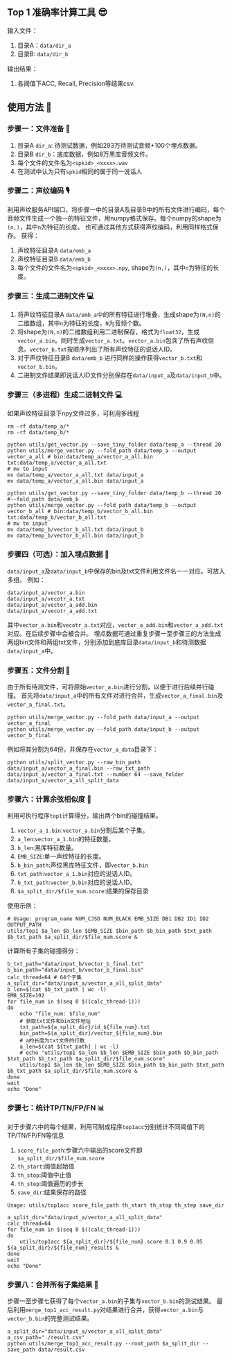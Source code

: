 ## Top 1 准确率计算工具 😎

输入文件：
1. 目录A：`data/dir_a`
2. 目录B: `data/dir_b`

输出结果：
1. 各阈值下ACC, Recall, Precision等结果csv.

## 使用方法 🚀
### 步骤一：文件准备 📝
1. 目录A `dir_a`: 待测试数据，例如293万待测试音频+100个埋点数据。
2. 目录B `dir_b`：底库数据，例如8万黑库音频文件。
3. 每个文件的文件名为`<spkid>_<xxxx>.wav`
4. 在测试中认为只有`spkid`相同的属于同一说话人

### 步骤二：声纹编码 🎙️
利用声纹服务API端口，将步骤一中的目录A及目录B中的所有文件进行编码，每个音频文件生成一个独一的特征文件，用numpy格式保存。每个numpy的shape为`(n,)`，其中`n`为特征的长度。
也可通过其他方式获得声纹编码，利用同样格式保存。
获得：
1. 声纹特征目录A `data/emb_a`
2. 声纹特征目录B `data/emb_b`
3. 每个文件的文件名为`<spkid>_<xxxx>.npy`, shape为`(n,)`，其中`n`为特征的长度。


### 步骤三：生成二进制文件 💻
1. 将声纹特征目录A `data/emb_a`中的所有特征进行堆叠，生成shape为`(N,n)`的二维数组，其中`n`为特征的长度，`N`为音频个数。
2. 将shape为`(N,n)`的二维数组利用二进制保存，格式为`float32`，生成`vector_a.bin`。同时生成`vector_a.txt`。`vector_a.bin`包含了所有声纹信息。`vector_b.txt`按顺序列出了所有声纹特征的说话人ID。
3. 对于声纹特征目录B `data/emb_b` 进行同样的操作获得`vector_b.txt`和`vector_b.bin`。
4. 二进制文件结果即说话人ID文件分别保存在`data/input_a`及`data/input_b`中。

### 步骤三（多进程）生成二进制文件 💻
如果声纹特征目录下npy文件过多，可利用多线程
```shell
rm -rf data/temp_a/*
rm -rf data/temp_b/*

python utils/get_vector.py --save_tiny_folder data/temp_a --thread 20
python utils/merge_vector.py --fold_path data/temp_a --output vector_a_all # bin:data/temp_a/vector_a_all.bin  txt:data/temp_a/vector_a_all.txt
# mv to input
mv data/temp_a/vector_a_all.txt data/input_a
mv data/temp_a/vector_a_all.bin data/input_a

python utils/get_vector.py --save_tiny_folder data/temp_b --thread 20 #--fold_path data/emb_b 
python utils/merge_vector.py --fold_path data/temp_b --output vector_b_all # bin:data/temp_b/vector_b_all.bin  txt:data/temp_b/vector_b_all.txt
# mv to input
mv data/temp_b/vector_b_all.txt data/input_b
mv data/temp_b/vector_b_all.bin data/input_b

```

### 步骤四（可选）：加入埋点数据 🔎
`data/input_a`及`data/input_b`中保存的bin及txt文件利用文件名一一对应。可放入多组。
例如：
```
data/input_a/vector_a.bin
data/input_a/vecotr_a.txt
data/input_a/vector_a_add.bin
data/input_a/vecotr_a_add.txt
```
其中`vector_a.bin`和`vecotr_a.txt`对应，`vector_a_add.bin`和`vector_a_add.txt`对应。在后续步骤中会被合并。
埋点数据可通过重复步骤一至步骤三的方法生成两组bin文件和两组txt文件，分别添加到底库目录`data/input_b`和待测数据`data/input_a`中。

### 步骤五：文件分割 📑
由于所有待测文件，可将原始`vector_a.bin`进行分割，以便于进行后续并行碰撞。
首先将`data/input_a`中的所有文件对进行合并，生成`vector_a_final.bin`及`vector_a_final.txt`。
```shell
python utils/merge_vector.py --fold_path data/input_a --output vector_a_final
python utils/merge_vector.py --fold_path data/input_b --output vector_b_final
```

例如将其分割为64份，并保存在`vector_a_data`目录下：
```shell
python utils/split_vector.py --raw_bin_path data/input_a/vector_a_final.bin --raw_txt_path data/input_a/vector_a_final.txt --number 64 --save_folder data/input_a/vector_a_all_split_data
```


### 步骤六：计算余弦相似度 🧮
利用可执行程序`top1`计算得分，输出两个bin的碰撞结果。
1. `vector_a_1.bin`:`vector_a.bin`分割后某个子集。
2. `a_len`:`vector_a_1.bin`的特征数量。
3. `b_len`:黑库特征数量。
4. `EMB_SIZE`:单一声纹特征的长度。
5. `b_bin_path`:声纹黑库特征文件，即`vector_b.bin`
6. `txt_path`:`vector_a_1.bin`对应的说话人ID。
7. `b_txt_path`:`vector_b.bin`对应的说话人ID。
8. `$a_split_dir/$file_num.score`:结果的保存目录

使用示例：
```shell
# Usage: program_name NUM_CJSD NUM_BLACK EMB_SIZE DB1 DB2 ID1 ID2 OUTPUT_PATH
utils/top1 $a_len $b_len $EMB_SIZE $bin_path $b_bin_path $txt_path $b_txt_path $a_split_dir/$file_num.score &
```

计算所有子集的碰撞得分：
```shell
b_txt_path="data/input_b/vector_b_final.txt"
b_bin_path="data/input_b/vector_b_final.bin"
calc_thread=64 # 64个子集
a_split_dir="data/input_a/vector_a_all_split_data"
b_len=$(cat $b_txt_path | wc -l)
EMB_SIZE=192
for file_num in $(seq 0 $((calc_thread-1)))
do
    echo "file_num: $file_num"
    # 获取txt文件和bin文件地址
    txt_path=${a_split_dir}/id_${file_num}.txt
    bin_path=${a_split_dir}/vector_${file_num}.bin
    # a的长度为txt文件的行数
    a_len=$(cat ${txt_path} | wc -l)
    # echo "utils/top1 $a_len $b_len $EMB_SIZE $bin_path $b_bin_path $txt_path $b_txt_path $a_split_dir/$file_num.score"
    utils/top1 $a_len $b_len $EMB_SIZE $bin_path $b_bin_path $txt_path $b_txt_path $a_split_dir/$file_num.score &
done
wait
echo "Done"
```

### 步骤七：统计TP/TN/FP/FN 📊
对于步骤六中的每个结果，利用可制成程序`top1acc`分别统计不同阈值下的TP/TN/FP/FN等信息
1. `score_file_path`:步骤六中输出的score文件即`$a_split_dir/$file_num.score`
2. `th_start`:阈值起始值
3. `th_stop`:阈值中止值
4. `th_step`:阈值遍历的步长
5. `save_dir`:结果保存的路径

```shell
Usage: utils/top1acc score_file_path th_start th_stop th_step save_dir
```

```shell
a_split_dir="data/input_a/vector_a_all_split_data"
calc_thread=64
for file_num in $(seq 0 $((calc_thread-1)))
do
    utils/top1acc ${a_split_dir}/${file_num}.score 0.1 0.9 0.05 ${a_split_dir}/${file_num}_results &
done
wait
echo "Done"
```

### 步骤八：合并所有子集结果 🤝
步骤一至步骤七获得了每个`vector_a.bin`的子集与`vector_b.bin`的测试结果。
最后利用`merge_top1_acc_result.py`对结果进行合并，获得`vector_a.bin`与`vector_b.bin`的完整测试结果。
```shell
a_split_dir="data/input_a/vector_a_all_split_data"
a_csv_path="./result.csv"
python utils/merge_top1_acc_result.py --root_path $a_split_dir --save_path data/result.csv
```
